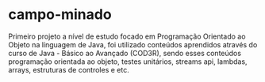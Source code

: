# campo-minado
Primeiro projeto a nível de estudo focado em Programação Orientado ao Objeto na línguagem de Java, foi utilizado conteúdos aprendidos através do curso de Java - Básico ao Avançado (COD3R), sendo esses conteúdos programação orientada ao objeto, testes unitários, streams api, lambdas, arrays, estruturas de controles e etc.
